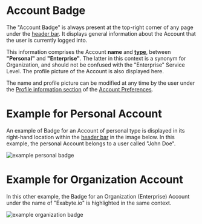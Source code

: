 # Account Badge

The "Account Badge" is always present at the top-right corner of any page under the [header bar](/ui/header-footer.md). It displays general information about the Account that the user is currently logged into.
 
 This information comprises the Account **name** and **[type](../overview.md)**, between **"Personal"** and **"Enterprise"**. The latter in this context is a synonym for Organization, and should not be confused with the "Enterprise" Service Level. The profile picture of the Account is also displayed here.
  
 The name and profile picture can be modified at any time by the user under the [Profile information section](preferences/profile.md) of the [Account Preferences](preferences-overview.md).
 
# Example for Personal Account
 
An example of Badge for an Account of personal type is displayed in its right-hand location within the [header bar](/ui/header-footer.md) in the image below. In this example, the personal Account belongs to a user called "John Doe".
 
 ![example personal badge](/images/example-personal-badge.png "example personal badge")
 
# Example for Organization Account

In this other example, the Badge for an Organization (Enterprise) Account under the name of "Exabyte.io" is highlighted in the same context.

 ![example organization badge](/images/example-organization-badge.png "example organization badge")
